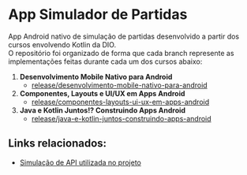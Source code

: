 # App Simulador de Partidas
App Android nativo de simulação de partidas desenvolvido a partir dos cursos envolvendo Kotlin da DIO.  
O repositório foi organizado de forma que cada branch represente as implementações feitas durante cada um dos cursos abaixo:
1. **Desenvolvimento Mobile Nativo para Android**  
   - [release/desenvolvimento-mobile-nativo-para-android](https://github.com/gabriwls/proj-matches-simulator/tree/release/desenvolvimento-mobile-nativo-para-android)
2. **Componentes, Layouts e UI/UX em Apps Android**
   - [release/componentes-layouts-ui-ux-em-apps-android](https://github.com/gabriwls/proj-matches-simulator/tree/release/componentes-layouts-ui-ux-em-apps-android)
3. **Java e Kotlin Juntos!? Construindo Apps Android**
   - [release/java-e-kotlin-juntos-construindo-apps-android](https://github.com/gabriwls/proj-matches-simulator/tree/release/java-e-kotlin-juntos-construindo-apps-android)

## Links relacionados:
- [Simulação de API utilizada no projeto](https://github.com/gabriwls/api-matches-simulator)
